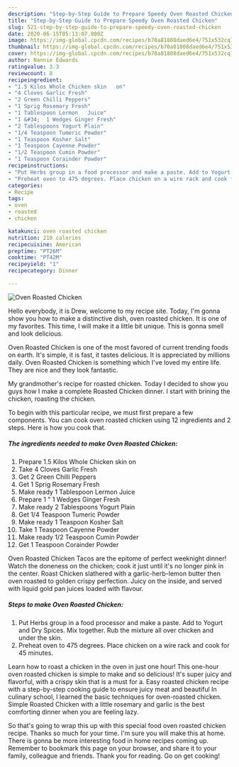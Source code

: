 ```yaml
---
description: "Step-by-Step Guide to Prepare Speedy Oven Roasted Chicken"
title: "Step-by-Step Guide to Prepare Speedy Oven Roasted Chicken"
slug: 521-step-by-step-guide-to-prepare-speedy-oven-roasted-chicken
date: 2020-06-15T05:13:07.800Z
image: https://img-global.cpcdn.com/recipes/b70a81808daed6e4/751x532cq70/oven-roasted-chicken-recipe-main-photo.jpg
thumbnail: https://img-global.cpcdn.com/recipes/b70a81808daed6e4/751x532cq70/oven-roasted-chicken-recipe-main-photo.jpg
cover: https://img-global.cpcdn.com/recipes/b70a81808daed6e4/751x532cq70/oven-roasted-chicken-recipe-main-photo.jpg
author: Nannie Edwards
ratingvalue: 3.3
reviewcount: 8
recipeingredient:
- "1.5 Kilos Whole Chicken skin   on"
- "4 Cloves Garlic Fresh"
- "2 Green Chilli Peppers"
- "1 Sprig Rosemary Fresh"
- "1 Tablespoon Lermon   Juice"
- "1 &#34;  1 Wedges Ginger Fresh"
- "2 Tablespoons Yogurt Plain"
- "1/4 Teaspoon Tumeric Powder"
- "1 Teaspoon Kosher Salt"
- "1 Teaspoon Cayenne Powder"
- "1/2 Teaspoon Cumin Powder"
- "1 Teaspoon Corainder Powder"
recipeinstructions:
- "Put Herbs group in a food processor and make a paste. Add to Yogurt and Dry Spices. Mix together. Rub the mixture all over chicken and under the skin."
- "Preheat oven to 475 degrees. Place chicken on a wire rack and cook for 45 minutes."
categories:
- Recipe
tags:
- oven
- roasted
- chicken

katakunci: oven roasted chicken 
nutrition: 210 calories
recipecuisine: American
preptime: "PT26M"
cooktime: "PT42M"
recipeyield: "1"
recipecategory: Dinner

---
```



![Oven Roasted Chicken](https://img-global.cpcdn.com/recipes/b70a81808daed6e4/751x532cq70/oven-roasted-chicken-recipe-main-photo.jpg)

Hello everybody, it is Drew, welcome to my recipe site. Today, I'm gonna show you how to make a distinctive dish, oven roasted chicken. It is one of my favorites. This time, I will make it a little bit unique. This is gonna smell and look delicious.

Oven Roasted Chicken is one of the most favored of current trending foods on earth. It's simple, it is fast, it tastes delicious. It is appreciated by millions daily. Oven Roasted Chicken is something which I've loved my entire life. They are nice and they look fantastic.

My grandmother&#39;s recipe for roasted chicken. Today I decided to show you guys how I make a complete Roasted Chicken dinner. I start with brining the chicken, roasting the chicken.


To begin with this particular recipe, we must first prepare a few components. You can cook oven roasted chicken using 12 ingredients and 2 steps. Here is how you cook that.

<!--inarticleads1-->

##### The ingredients needed to make Oven Roasted Chicken:

1. Prepare 1.5 Kilos Whole Chicken skin   on
1. Take 4 Cloves Garlic Fresh
1. Get 2 Green Chilli Peppers
1. Get 1 Sprig Rosemary Fresh
1. Make ready 1 Tablespoon Lermon   Juice
1. Prepare 1 &#34;  1 Wedges Ginger Fresh
1. Make ready 2 Tablespoons Yogurt Plain
1. Get 1/4 Teaspoon Tumeric Powder
1. Make ready 1 Teaspoon Kosher Salt
1. Take 1 Teaspoon Cayenne Powder
1. Make ready 1/2 Teaspoon Cumin Powder
1. Get 1 Teaspoon Corainder Powder


Oven Roasted Chicken Tacos are the epitome of perfect weeknight dinner! Watch the doneness on the chicken; cook it just until it&#39;s no longer pink in the center. Roast Chicken slathered with a garlic-herb-lemon butter then oven roasted to golden crispy perfection. Juicy on the inside, and served with liquid gold pan juices loaded with flavour. 

<!--inarticleads2-->

##### Steps to make Oven Roasted Chicken:

1. Put Herbs group in a food processor and make a paste. Add to Yogurt and Dry Spices. Mix together. Rub the mixture all over chicken and under the skin.
1. Preheat oven to 475 degrees. Place chicken on a wire rack and cook for 45 minutes.


Learn how to roast a chicken in the oven in just one hour! This one-hour oven roasted chicken is simple to make and so delicious! It&#39;s super juicy and flavorful, with a crispy skin that is a must for a. Easy roasted chicken recipe with a step-by-step cooking guide to ensure juicy meat and beautiful In culinary school, I learned the basic techniques for oven-roasted chicken. Simple Roasted Chicken with a little rosemary and garlic is the best comforting dinner when you are feeling lazy. 

So that's going to wrap this up with this special food oven roasted chicken recipe. Thanks so much for your time. I'm sure you will make this at home. There is gonna be more interesting food in home recipes coming up. Remember to bookmark this page on your browser, and share it to your family, colleague and friends. Thank you for reading. Go on get cooking!
